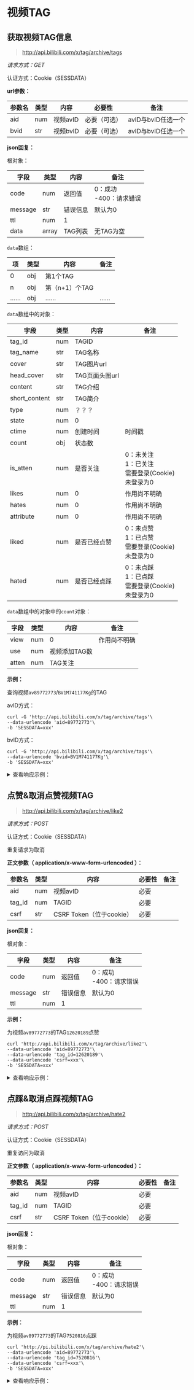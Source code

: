 # 视频TAG

## 获取视频TAG信息

> http://api.bilibili.com/x/tag/archive/tags

*请求方式：GET*

认证方式：Cookie（SESSDATA）

**url参数：**

| 参数名 | 类型 | 内容     | 必要性       | 备注               |
| ------ | ---- | -------- | ------------ | ------------------ |
| aid    | num  | 视频avID | 必要（可选） | avID与bvID任选一个 |
| bvid   | str  | 视频bvID | 必要（可选） | avID与bvID任选一个 |

**json回复：**

根对象：

| 字段    | 类型   | 内容     | 备注                         |
| ------- | ------ | -------- | ---------------------------- |
| code    | num    | 返回值   | 0：成功 <br />-400：请求错误 |
| message | str    | 错误信息 | 默认为0                      |
| ttl     | num    | 1        |                  |
| data    | array | TAG列表  | 无TAG为空                    |

`data`数组：

| 项   | 类型 | 内容           | 备注 |
| ---- | ---- | -------------- | ---- |
| 0    | obj  | 第1个TAG       |      |
| n    | obj  | 第（n+1）个TAG |      |
| ……   | obj  | ……             | ……   |

`data`数组中的对象：

| 字段          | 类型 | 内容           | 备注                                                         |
| ------------- | ---- | -------------- | ------------------------------------------------------------ |
| tag_id        | num  | TAGID          |                                                              |
| tag_name      | str  | TAG名称        |                                                              |
| cover         | str  | TAG图片url     |                                                              |
| head_cover    | str  | TAG页面头图url |                                                              |
| content       | str  | TAG介绍        |                                                              |
| short_content | str  | TAG简介        |                                                              |
| type          | num  | ？？？         |                                                              |
| state         | num  | 0              |                                                              |
| ctime         | num  | 创建时间       | 时间戳                                                       |
| count         | obj  | 状态数         |                                                              |
| is_atten      | num  | 是否关注       | 0：未关注<br />1：已关注<br />需要登录(Cookie) <br />未登录为0 |
| likes         | num  | 0              | 作用尚不明确                                                 |
| hates         | num  | 0              | 作用尚不明确                                                 |
| attribute     | num  | 0              | 作用尚不明确                                                 |
| liked         | num  | 是否已经点赞   | 0：未点赞<br />1：已点赞<br />需要登录(Cookie) <br />未登录为0 |
| hated         | num  | 是否已经点踩   | 0：未点踩<br />1：已点踩<br />需要登录(Cookie) <br />未登录为0 |

`data`数组中的对象中的`count`对象：

| 字段  | 类型 | 内容          | 备注         |
| ----- | ---- | ------------- | ------------ |
| view  | num  | 0             | 作用尚不明确 |
| use   | num  | 视频添加TAG数 |              |
| atten | num  | TAG关注       |              |

**示例：**

查询视频`av89772773`/`BV1M741177Kg`的TAG

avID方式：

```shell
curl -G 'http://api.bilibili.com/x/tag/archive/tags'\
--data-urlencode 'aid=89772773'\
-b 'SESSDATA=xxx'
```

bvID方式：

```shell
curl -G 'http://api.bilibili.com/x/tag/archive/tags'\
--data-urlencode 'bvid=BV1M741177Kg'\
-b 'SESSDATA=xxx'
```

<details>
<summary>查看响应示例：</summary>

```json
{
	"code": 0,
	"message": "0",
	"ttl": 1,
	"data": [{
		"tag_id": 12620189,
		"tag_name": "异度侵入",
		"cover": "",
		"head_cover": "",
		"content": "",
		"short_content": "",
		"type": 1,
		"state": 0,
		"ctime": 1576235749,
		"count": {
			"view": 0,
			"use": 6392,
			"atten": 8938
		},
		"is_atten": 1,
		"likes": 1,
		"hates": 0,
		"attribute": 0,
		"liked": 0,
		"hated": 0
	}, {
		"tag_id": 7520816,
		"tag_name": "bilibili新星计划",
		"cover": "",
		"head_cover": "",
		"content": "",
		"short_content": "",
		"type": 4,
		"state": 0,
		"ctime": 1529717850,
		"count": {
			"view": 0,
			"use": 1967314,
			"atten": 65082
		},
		"is_atten": 0,
		"likes": 0,
		"hates": 0,
		"attribute": 0,
		"liked": 0,
		"hated": 0
	}, {
		"tag_id": 707,
		"tag_name": "ED",
		"cover": "",
		"head_cover": "",
		"content": "",
		"short_content": "",
		"type": 3,
		"state": 0,
		"ctime": 1436866637,
		"count": {
			"view": 0,
			"use": 62646,
			"atten": 75642
		},
		"is_atten": 1,
		"likes": 0,
		"hates": 0,
		"attribute": 0,
		"liked": 0,
		"hated": 0
	}, {
		"tag_id": 1394,
		"tag_name": "动漫",
		"cover": "http://i0.hdslb.com/bfs/tag/d08c5fe17ceb793e7ce95d9c67392743b33b46d0.jpg",
		"head_cover": "",
		"content": "      “动漫”是动画和漫画的合称与缩写。在其他语言相当少用。随着现代传媒技术的发展，动画（animation或anime）和漫画（comics，manga；特别是故事性漫画）之间联系日趋紧密，两者常被合而为“动漫”。\n　   由于漫画本身的发展形成了现代故事漫画的表现形式，将影视艺术融入漫画之中，使得漫画与动画更容易结合，影视艺术独特的地方在于它能通过镜头的推拉摇移和片段剪辑的蒙太奇技巧来表达想法和感受。漫画正是吸收了影视艺术的这两个特点。当讲述的故事越发复杂、人物越发丰富的时候，传统单线式叙事的方法就越行不通，蒙太奇的介入就成为一种需要了；当漫画家在传统表现手段中无法找到更合适的抒发感情的方法的时候，当读者需要作品有更强的冲击力和表现力的时候，各种镜头的灵活运用就成为一种必需了。一部现代故事漫画往往集远、中、近、特四种镜头于一身，漫画家往往能熟练地运用镜头的移动和各种蒙太奇剪接，对故事特定部分的情绪和氛围进行渲染。这就是现代故事漫画容易和动画结合的一个原因，因为它天生就像动画的分镜头剧本，读者在看漫画时如同在看一部电影。正是有着这样的相似性所以如今将动画和漫画合称为“动漫”。",
		"short_content": "",
		"type": 3,
		"state": 0,
		"ctime": 1436866637,
		"count": {
			"view": 0,
			"use": 1134143,
			"atten": 113030
		},
		"is_atten": 0,
		"likes": 0,
		"hates": 0,
		"attribute": 0,
		"liked": 0,
		"hated": 0
	}, {
		"tag_id": 13289329,
		"tag_name": "异度侵入ed原图",
		"cover": "",
		"head_cover": "",
		"content": "",
		"short_content": "",
		"type": 1,
		"state": 0,
		"ctime": 1581948411,
		"count": {
			"view": 0,
			"use": 3,
			"atten": 0
		},
		"is_atten": 0,
		"likes": 0,
		"hates": 0,
		"attribute": 0,
		"liked": 0,
		"hated": 0
	}]
}
```

</details>

## 点赞&取消点赞视频TAG

> http://api.bilibili.com/x/tag/archive/like2

*请求方式：POST*

认证方式：Cookie（SESSDATA）

重复请求为取消

**正文参数（ application/x-www-form-urlencoded ）：**

| 参数名 | 类型 | 内容                     | 必要性 | 备注 |
| ------ | ---- | ------------------------ | ------ | ---- |
| aid    | num  | 视频avID                 | 必要   |      |
| tag_id | num  | TAGID                    | 必要   |      |
| csrf   | str  | CSRF Token（位于cookie） | 必要   |      |

**json回复：**

根对象：

| 字段    | 类型 | 内容     | 备注                         |
| ------- | ---- | -------- | ---------------------------- |
| code    | num  | 返回值   | 0：成功 <br />-400：请求错误 |
| message | str  | 错误信息 | 默认为0                      |
| ttl     | num  | 1        |                              |

**示例：**

为视频`av89772773`的TAG`12620189`点赞

```shell
curl 'http://api.bilibili.com/x/tag/archive/like2'\
--data-urlencode 'aid=89772773'\
--data-urlencode 'tag_id=12620189'\
--data-urlencode 'csrf=xxx'\
-b 'SESSDATA=xxx'
```

<details>
<summary>查看响应示例：</summary>

```json
{
    "code": 0,
    "message": "0",
    "ttl": 1
}
```

</details>

## 点踩&取消点踩视频TAG

> http://api.bilibili.com/x/tag/archive/hate2

*请求方式：POST*

认证方式：Cookie（SESSDATA）

重复访问为取消

**正文参数（ application/x-www-form-urlencoded ）：**

| 参数名 | 类型 | 内容                     | 必要性 | 备注 |
| ------ | ---- | ------------------------ | ------ | ---- |
| aid    | num  | 视频avID                 | 必要   |      |
| tag_id | num  | TAGID                    | 必要   |      |
| csrf   | str  | CSRF Token（位于cookie） | 必要   |      |

**json回复：**

根对象：

| 字段    | 类型 | 内容     | 备注                         |
| ------- | ---- | -------- | ---------------------------- |
| code    | num  | 返回值   | 0：成功 <br />-400：请求错误 |
| message | str  | 错误信息 | 默认为0                      |
| ttl     | num  | 1        |                              |

**示例：**

为视频`av89772773`的TAG`7520816`点踩

```shell
curl 'http://pi.bilibili.com/x/tag/archive/hate2'\
--data-urlencode 'aid=89772773'\
--data-urlencode 'tag_id=7520816'\
--data-urlencode 'csrf=xxx'\
-b 'SESSDATA=xxx'
```

<details>
<summary>查看响应示例：</summary>

```json
{
    "code": 0,
    "message": "0",
    "ttl": 1
}
```

</details>
